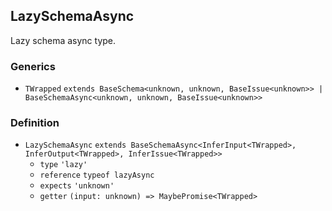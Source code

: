 LazySchemaAsync
---------------

Lazy schema async type.

### Generics

*   `TWrapped` `extends BaseSchema<unknown, unknown, BaseIssue<unknown>> | BaseSchemaAsync<unknown, unknown, BaseIssue<unknown>>`

### Definition

*   `LazySchemaAsync` `extends BaseSchemaAsync<InferInput<TWrapped>, InferOutput<TWrapped>, InferIssue<TWrapped>>`
    *   `type` `'lazy'`
    *   `reference` `typeof lazyAsync`
    *   `expects` `'unknown'`
    *   `getter` `(input: unknown) => MaybePromise<TWrapped>`